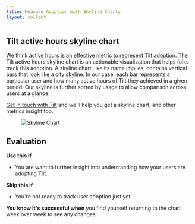 ```yaml
---
title: Measure Adoption with Skyline Charts
layout: rollout
---
```


## Tilt active hours skyline chart

We think [active hours](../rollout/active-hours) is an effective metric to represent Tilt adoption. The Tilt active hours skyline chart is an actionable visualization that helps folks track this adoption. A skyline chart, like its name implies, contains vertical bars that look like a city skyline. In our case, each bar represents a particular user and how many active hours of Tilt they achieved in a given period. Our skyline is further sorted by usage to allow comparison across users at a glance.

[Get in touch with Tilt](https://calendly.com/dbentley/tilt-enterprise) and we'll help you get a skyline chart, and other metrics insight too.

<figure>
    <img src="/assets/img/rollout/skyline-chart.png" class="no-shadow" alt="Skyline Chart">
</figure>

## Evaluation

**Use this if**
- You are want to further insight into understanding how your users are adopting Tilt.

**Skip this if**
- You're not ready to track user adoption just yet.

**You know it's successful when** you find yourself returning to the chart week over week to see any changes.

